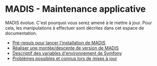 MADIS - Maintenance applicative
===============================

MADIS évolue. C'est pourquoi vous serez amené à le mettre à jour.
Pour cela, les manipulations à effectuer sont décrites dans cet espace de documentation.

- [Pré-requis pour lancer l'installation de MADIS](1-pre-requis.md)
- [Réaliser une montée/descente de version de MADIS](2-realiser-une-montee-de-version.md)
- [Descriptif des variables d'environnement de Symfony](4-descriptif-variables-environement-symfony.md)
- [Problèmes possibles et connus lors de mises à jour](3-problemes-possible-lors-de-mises-a-jour.md)
